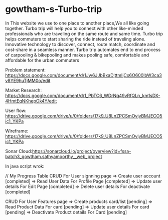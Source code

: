 # gowtham-s-Turbo-trip
In This website we use to one place to another place,We all like going together. Turbo trip will help you to connect with other like-minded professionals who are traveling on the same route and same time. Turbo trip helps commuters to start sharing the ride instead of traveling alone. Innovative technology to discover, connect, route match, coordinate and cost-share in a seamless manner. Turbo trip automates end to end process of carpooling & bikepooling and makes pooling safe, comfortable and affordable for the urban commuters

Problem statement: https://docs.google.com/document/d/1Jw6JJbBxaDjttmIjCx6O600lbW3ca3v8YE9huTjMM0o/edit

Market Research: https://docs.google.com/document/d/1_PbTC6_WDrNq49vRfQLn_km1sDX-4HmtEqNKhepOk4Y/edit

User flow: https://drive.google.com/drive/u/0/folders/17k9_U8LnZPCSmOvjvBMJECO5ic1_YKPa

Wireframe: https://drive.google.com/drive/u/0/folders/17k9_U8LnZPCSmOvjvBMJECO5ic1_YKPa

Sonar Cloud:https://sonarcloud.io/project/overview?id=fssa-batch3_gowtham.sathyamoorthy__web_project

In java script wrok:

// My Progress Table
CRUD For User signning page
=> Create user account [completed]
=> Read User Data For Profile Page [completed]
=> Update user details For Edit Page [completed]
=> Delete user details For deactivate [completed]

CRUD For User Features page
=> Create products card/list [pending]
=> Read Product Data For card [pending]
=> Update user details For card [pending]
=> Deactivate Product details For Card [pending]
